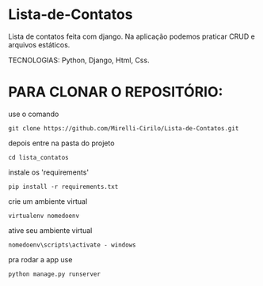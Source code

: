 # Lista-de-Contatos
Lista de contatos feita com django.
Na aplicação podemos praticar CRUD e arquivos estáticos. 

TECNOLOGIAS: Python, Django, Html, Css.

# PARA CLONAR O REPOSITÓRIO:

use o comando 

```git clone https://github.com/Mirelli-Cirilo/Lista-de-Contatos.git```

depois entre na pasta do projeto 

```cd lista_contatos```

instale os 'requirements' 

```pip install -r requirements.txt```

crie um ambiente virtual

```virtualenv nomedoenv```

ative seu ambiente virtual 

```nomedoenv\scripts\activate - windows```

pra rodar a app use 

```python manage.py runserver```
